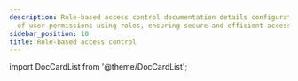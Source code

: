```yaml
---
description: Role-based access control documentation details configuration and management
  of user permissions using roles, ensuring secure and efficient access management.
sidebar_position: 10
title: Role-based access control
---
```


import DocCardList from '@theme/DocCardList';

<DocCardList />
